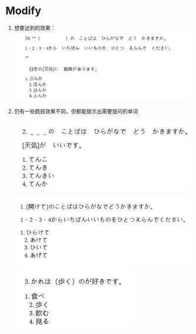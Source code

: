 # Modify

1. 想要达到的效果：![1729076094704](image/readme/1729076094704.png)
2. 仍有一些题目效果不同，但都能提示出需要提问的单词

   ![1729080428041](image/readme/1729080428041.png)

   ![1729080459482](image/readme/1729080459482.png)

   ![1729080532137](image/readme/1729080532137.png)
